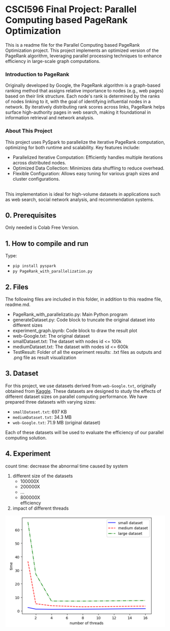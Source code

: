 # CSCI596 Final Project: Parallel Computing based PageRank Optimization
This is a readme file for the Parallel Computing based PageRank Optimization project. 
This project implements an optimized version of the PageRank algorithm, leveraging parallel processing techniques to enhance efficiency in large-scale graph computations.

### Introduction to PageRank
Originally developed by Google, the PageRank algorithm is a graph-based ranking method that assigns relative importance to nodes (e.g., web pages) based on their link structure. Each node's rank is determined by the ranks of nodes linking to it, with the goal of identifying influential nodes in a network. By iteratively distributing rank scores across links, PageRank helps surface high-authority pages in web search, making it foundational in information retrieval and network analysis.

### About This Project
This project uses PySpark to parallelize the iterative PageRank computation, optimizing for both runtime and scalability. Key features include:
* Parallelized Iterative Computation: Efficiently handles multiple iterations across distributed nodes.
* Optimized Data Collection: Minimizes data shuffling to reduce overhead.
* Flexible Configuration: Allows easy tuning for various graph sizes and cluster configurations.

<br> This implementation is ideal for high-volume datasets in applications such as web search, social network analysis, and recommendation systems. </br>

## 0. Prerequisites
Only needed is Colab Free Version.
## 1. How to compile and run
Type:
* `pip install pyspark`
* `py PageRank_with_parallelization.py`
## 2. Files
The following files are included in this folder, in addition to this readme
file, readme.md.
<ul>
<li>PageRank_with_parallelizatio.py: Main Python program</li>
<li>generateDataset.py: Code block to truncate the original dataset into different sizes</li>
<li>experiment_graph.ipynb: Code block to draw the result plot</li>
<li>web-Google.txt: The original dataset</li>
<li>smallDataset.txt: The dataset with nodes id <= 100k</li>
<li>mediumDataset.txt: The dataset with nodes id <= 600k</li>
<li>TestResult: Folder of all the experiment results: .txt files as outputs and .png file as result visualization</li>
</ul>

## 3. Dataset

For this project, we use datasets derived from `web-Google.txt`, originally obtained from [Kaggle](https://www.kaggle.com/code/wakkkka/homework-pagerank/input). These datasets are designed to study the effects of different dataset sizes on parallel computing performance. We have prepared three datasets with varying sizes:

* `smallDataset.txt`: 697 KB
* `mediumDataset.txt`: 34.3 MB
* `web-Google.txt`: 71.9 MB (original dataset)

Each of these datasets will be used to evaluate the efficiency of our parallel computing solution.

## 4. Experiment
count time: decrease the abnormal time caused by system
1. different size of the datasets
    * 100000X
    * 200000X
    * ...
    * 800000X
    <br> efficiency
2. impact of different threads

![result visualization](./TestResult/result_img.png)

